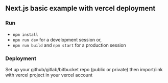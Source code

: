 ## Next.js basic example with vercel deployment


### Run

- ```npm install```
- ```npm run dev``` for a development session or,
- ```npm run build``` and ```npm start``` for a production session


### Deployment

Set up your github/gitlab/bitbucket repo (public or private) then import/link with vercel project in your vercel account

